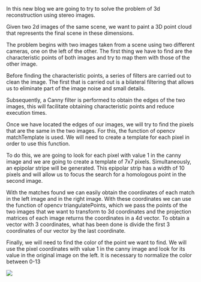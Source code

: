 In this new blog we are going to try to solve the problem of 3d reconstruction using stereo images.

Given two 2d images of the same scene, we want to paint a 3D point cloud that represents the final scene in these dimensions.

The problem begins with two images taken from a scene using two different cameras, one on the left of the other. The first thing we have to find are the characteristic points of both images and try to map them with those of the other image.

Before finding the characteristic points, a series of filters are carried out to clean the image. The first that is carried out is a bilateral filtering that allows us to eliminate part of the image noise and small details.

Subsequently, a Canny filter is performed to obtain the edges of the two images, this will facilitate obtaining characteristic points and reduce execution times.

Once we have located the edges of our images, we will try to find the pixels that are the same in the two images. For this, the function of opencv matchTemplate is used. We will need to create a template for each pixel in order to use this function.

To do this, we are going to look for each pixel with value 1 in the canny image and we are going to create a template of 7x7 pixels. Simultaneously, an epipolar stripe will be generated. This epipolar strip has a width of 10 pixels and will allow us to focus the search for a homologous point in the second image.

With the matches found we can easily obtain the coordinates of each match in the left image and in the right image. With these coordinates we can use the function of opencv triangulatePoints, which we pass the points of the two images that we want to transform to 3d coordinates and the projection matrices of each image returns the coordinates in a 4d vector. To obtain a vector with 3 coordinates, what has been done is divide the first 3 coordinates of our vector by the last coordinate.

Finally, we will need to find the color of the point we want to find. We will use the pixel coordinates with value 1 in the canny image and look for its value in the original image on the left. It is necessary to normalize the color between 0-13

[![](https://i.etsystatic.com/10919371/r/il/155a7d/1563938723/il_570xN.1563938723_1rmr.jpg)](https://youtu.be/BxPfsC8gqQI)
